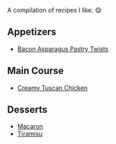 A compilation of recipes I like. 😋

## Appetizers
- [Bacon Asparagus Pastry Twists](./appetizers/bacon-asparagus-pastry-twists.md)

## Main Course
- [Creamy Tuscan Chicken](./main-course/creamy-tuscan-chicken.md)

## Desserts
- [Macaron](./desserts/macaron.md)
- [Tiramisu](./desserts/tiramisu.md)